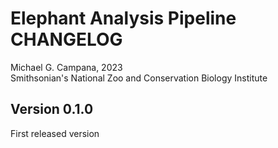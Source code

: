 # Elephant Analysis Pipeline CHANGELOG  

Michael G. Campana, 2023  
Smithsonian's National Zoo and Conservation Biology Institute  

## Version 0.1.0  
First released version  
